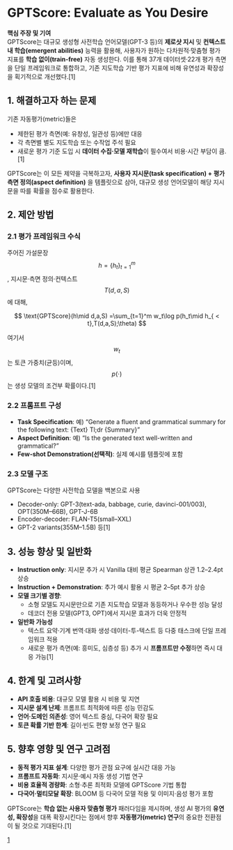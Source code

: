 # GPTScore: Evaluate as You Desire

**핵심 주장 및 기여**  
GPTScore는 대규모 생성형 사전학습 언어모델(GPT-3 등)의 **제로샷 지시** 및 **컨텍스트 내 학습(emergent abilities)** 능력을 활용해, 사용자가 원하는 다차원적·맞춤형 평가 지표를 **학습 없이(train-free)** 자동 생성한다. 이를 통해 37개 데이터셋·22개 평가 측면을 단일 프레임워크로 통합하고, 기존 지도학습 기반 평가 지표에 비해 유연성과 확장성을 획기적으로 개선했다.[1]

## 1. 해결하고자 하는 문제  
기존 자동평가(metric)들은  
- 제한된 평가 측면(예: 유창성, 일관성 등)에만 대응  
- 각 측면별 별도 지도학습 또는 수작업 주석 필요  
- 새로운 평가 기준 도입 시 **데이터 수집·모델 재학습**이 필수여서 비용·시간 부담이 큼.[1]

GPTScore는 이 모든 제약을 극복하고자, **사용자 지시문(task specification) + 평가 측면 정의(aspect definition)** 을 템플릿으로 삼아, 대규모 생성 언어모델이 해당 지시문을 따를 확률을 점수로 활용한다.

## 2. 제안 방법  
### 2.1 평가 프레임워크 수식  
주어진 가설문장 $$h=\{h_t\}_{t=1}^m$$, 지시문·측면 정의·컨텍스트 $$T(d,a,S)$$에 대해,  

$$
\text{GPTScore}(h\mid d,a,S)
=\sum_{t=1}^m w_t\log p(h_t\mid h_{ < t},T(d,a,S);\theta)
$$

여기서 $$w_t$$는 토큰 가중치(균등)이며, $$p(\cdot)$$는 생성 모델의 조건부 확률이다.[1]

### 2.2 프롬프트 구성  
- **Task Specification**: 예) “Generate a fluent and grammatical summary for the following text: {Text} Tl;dr {Summary}”  
- **Aspect Definition**: 예) “Is the generated text well-written and grammatical?”  
- **Few-shot Demonstration(선택적)**: 실제 예시를 템플릿에 포함  

### 2.3 모델 구조  
GPTScore는 다양한 사전학습 모델을 백본으로 사용  
- Decoder-only: GPT-3(text-ada, babbage, curie, davinci-001/003), OPT(350M–66B), GPT-J-6B  
- Encoder-decoder: FLAN-T5(small–XXL)  
- GPT-2 variants(355M–1.5B) 등[1]

## 3. 성능 향상 및 일반화  
- **Instruction only**: 지시문 추가 시 Vanilla 대비 평균 Spearman 상관 1.2–2.4pt 상승  
- **Instruction + Demonstration**: 추가 예시 활용 시 평균 2–5pt 추가 상승  
- **모델 크기별 경향**:  
  - 소형 모델도 지시문만으로 기존 지도학습 모델과 동등하거나 우수한 성능 달성  
  - 데코더 전용 모델(GPT3, OPT)에서 지시문 효과가 더욱 안정적  
- **일반화 가능성**  
  - 텍스트 요약·기계 번역·대화 생성·데이터-투-텍스트 등 다중 태스크에 단일 프레임워크 적용  
  - 새로운 평가 측면(예: 흥미도, 심층성 등) 추가 시 **프롬프트만 수정**하면 즉시 대응 가능[1]

## 4. 한계 및 고려사항  
- **API 호출 비용**: 대규모 모델 활용 시 비용 및 지연  
- **지시문 설계 난제**: 프롬프트 최적화에 따른 성능 민감도  
- **언어·도메인 의존성**: 영어 텍스트 중심, 다국어 확장 필요  
- **토큰 확률 기반 한계**: 길이·빈도 편향 보정 연구 필요  

## 5. 향후 영향 및 연구 고려점  
- **동적 평가 지표 설계**: 다양한 평가 관점 요구에 실시간 대응 가능  
- **프롬프트 자동화**: 지시문·예시 자동 생성 기법 연구  
- **비용 효율적 경량화**: 소형·추론 최적화 모델에 GPTScore 기법 통합  
- **다국어·멀티모달 확장**: BLOOM 등 다국어 모델 적용 및 이미지·음성 평가 포함  

GPTScore는 **학습 없는 사용자 맞춤형 평가** 패러다임을 제시하며, 생성 AI 평가의 **유연성, 확장성**을 대폭 확장시킨다는 점에서 향후 **자동평가(metric) 연구**의 중요한 전환점이 될 것으로 기대된다.[1]

[1](https://ppl-ai-file-upload.s3.amazonaws.com/web/direct-files/attachments/22370781/a48948e9-4ef3-4767-b60b-d41387bdebec/2302.04166v2.pdf)

